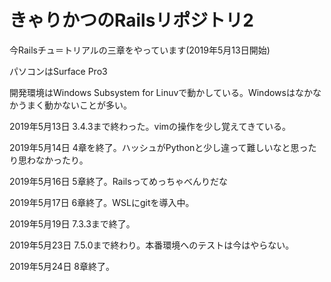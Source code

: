 # きゃりかつのRailsリポジトリ2

今Railsチュ＝トリアルの三章をやっています(2019年5月13日開始)

パソコンはSurface Pro3

開発環境はWindows Subsystem for Linuvで動かしている。Windowsはなかなかうまく動かないことが多い。

2019年5月13日 3.4.3まで終わった。vimの操作を少し覚えてきている。

2019年5月14日 4章を終了。ハッシュがPythonと少し違って難しいなと思ったり思わなかったり。

2019年5月16日 5章終了。Railsってめっちゃべんりだな

2019年5月17日 6章終了。WSLにgitを導入中。

2019年5月19日 7.3.3まで終了。

2019年5月23日 7.5.0まで終わり。本番環境へのテストは今はやらない。

2019年5月24日 8章終了。